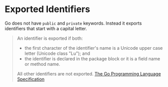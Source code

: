 # Exported Identifiers

Go does not have `public` and `private` keywords. Instead it exports identifiers that start with a capital letter.

> An identifier is exported if both:
> - the first character of the identifier's name is a Unicode upper case letter (Unicode class "Lu"); and
> - the identifier is declared in the package block or it is a field name or method name.
>
> All other identifiers are not exported.
[The Go Programming Language Specification](https://golang.org/ref/spec#Exported_identifiers)
